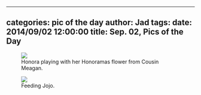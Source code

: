 
---
categories: pic of the day
author: Jad
tags: 
date: 2014/09/02 12:00:00
title: Sep. 02, Pics of the Day 
---

<figure>
<img src="/img/2014/09/02/img_20140902_155624741_medium.jpg" />
<figcaption>Honora playing with her Honoramas flower from Cousin Meagan.</figcaption>
</figure>

<figure>
<img src="/img/2014/09/02/img_20140902_121923312_medium.jpg" />
<figcaption>Feeding Jojo.</figcaption>
</figure>

